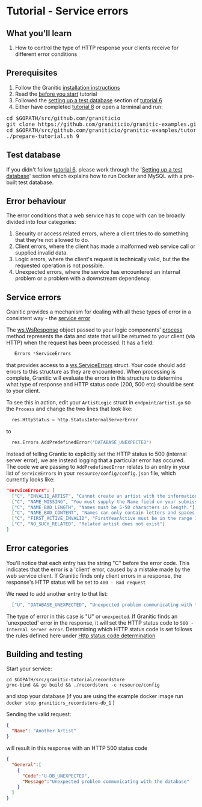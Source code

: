 # Tutorial - Service errors 

## What you'll learn

1. How to control the type of HTTP response your clients receive for different error conditions

## Prerequisites

 1. Follow the Granitic [installation instructions](https://github.com/graniticio/granitic/v2/doc/installation.md)
 1. Read the [before you start](000-before-you-start.md) tutorial
 1. Followed the [setting up a test database](006-database-read.md) section of [tutorial 6](006-database-read.md)
 1. Either have completed [tutorial 8](008-shared-validation.md) or open a terminal and run:
 
<pre>
cd $GOPATH/src/github.com/graniticio
git clone https://github.com/graniticio/granitic-examples.git
cd $GOPATH/src/github.com/graniticio/granitic-examples/tutorial
./prepare-tutorial.sh 9
</pre>


## Test database

If you didn't follow [tutorial 6](006-database-read.md), please work through the '[Setting up a test database](006-database-read.md)'
section which explains how to run Docker and MySQL with a pre-built test database.

## Error behaviour

The error conditions that a web service has to cope with can be broadly divided into four categories:

1. Security or access related errors, where a client tries to do something that they're not allowed to do.
1. Client errors, where the client has made a malformed web service call or supplied invalid data.
1. Logic errors, where the client's request is technically valid, but the the requested operation is not possible.
1. Unexpected errors, where the service has encountered an internal problem or a problem with a downstream dependency.

## Service errors

Granitic provides a mechanism for dealing with all these types of error in a consistent way - the [service error](https://godoc.org/github.com/graniticio/granitic/v2/ws)

The [ws.WsResponse](https://godoc.org/github.com/graniticio/granitic/v2/ws#WsResponse) object passed to your logic components' [process](https://godoc.org/github.com/graniticio/granitic/v2/ws/handler#WsRequestProcessor)
method represents the data and state that will be returned to your client (via HTTP) when the request has been processed. It has a field:

```go
   Errors *ServiceErrors
```

that provides access to a [ws.ServiceErrors](https://godoc.org/github.com/graniticio/granitic/v2/ws#ServiceErrors) struct. Your code should
add errors to this structure as they are encountered. When processing is complete, Granitic will evaluate the errors in this structure to
determine what type of response and HTTP status code (200, 500 etc) should be sent to your client. 


To see this in action, edit your <code>ArtistLogic</code> struct in <code>endpoint/artist.go</code>
so the <code>Process</code> and change the two lines that look like:

```go
  res.HttpStatus = http.StatusInternalServerError
```

to

```go
  res.Errors.AddPredefinedError("DATABASE_UNEXPECTED")
```

Instead of telling Grantic to explicitly set the HTTP status to 500 (internal server error), we are instead logging that a particular error
has occured. The code we are passing to <code>AddPredefinedError</code> relates to an entry in your list of <code>serviceErrors</code> in your
<code>resource/config/config.json</code> file, which currently looks like:

```json
"serviceErrors": [
  ["C", "INVALID_ARTIST", "Cannot create an artist with the information provided."],
  ["C", "NAME_MISSING", "You must supply the Name field on your submission."],
  ["C", "NAME_BAD_LENGTH", "Names must be 5-50 characters in length."],
  ["C", "NAME_BAD_CONTENT", "Names can only contain letters and spaces."],
  ["C", "FIRST_ACTIVE_INVALID", "FirstYearActive must be in the range 1700-2100"],
  ["C", "NO_SUCH_RELATED", "Related artist does not exist"]
]
```

## Error categories

You'll notice that each entry has the string "C" before the error code. This indicates that the error is a 'client' error, caused by a mistake made
by the web service client. If Granitic finds only client errors in a response, the response's HTTP status will be set to <code>400 - Bad request</code>

We need to add another entry to that list:

```json
  ["U", "DATABASE_UNEXPECTED", "Unexpected problem communicating with the database"]
```

The type of error in this case is "U" or <code>unexpected</code>. If Granitic finds an 'unexpected' error in the response, it will set the HTTP status
code to <code>500 - Internal server error</code>. Determining which HTTP status code is set follows the rules defined here under [Http status code determination](https://godoc.org/github.com/graniticio/granitic/v2/ws)

## Building and testing

Start your service:

```
cd $GOPATH/src/granitic-tutorial/recordstore
grnc-bind && go build && ./recordstore -c resource/config
```

and stop your database (if you are using the example docker image run <code>docker stop graniticrs_recordstore-db_1</code> )

Sending the valid request:

```json
{
  "Name": "Another Artist"
}
```

will result in this response with an HTTP 500 status code


```json
{  
  "General":[  
    {  
      "Code":"U-DB_UNEXPECTED",
      "Message":"Unexpected problem communicating with the database"
    }
  ]
}
```




 
